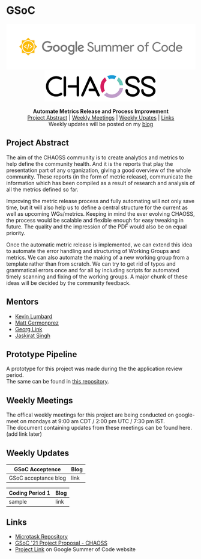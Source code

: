 # GSoC

<div align="center">
    <img src="assests/gsoc_logo.png" width="600" alt="gsoc logo"> <br>
    <img src="assests/chaoss_logo.png" width="300" alt="chaoss logo"> <br>
</div>

<p style="text-align: center;">
    <b>
        Automate Metrics Release and Process Improvement
    </b>
    <br>
	<a href="#project-abstract">Project Abstract</a> |
    <a href="#weekly-meetings">Weekly Meetings</a> |
    <a href="#weekly-updates">Weekly Upates</a> |
    <a href="#links">Links</a>
    <br>
    Weekly updates will be posted on my <a href="https://medium.com/@ritik18406">blog</a>
</p>

## Project Abstract

The aim of the CHAOSS community is to create analytics and metrics to help define the community health. And it is the reports that play the presentation part of any organization, giving a good overview of the whole community. These reports (in the form of metric release), communicate the information which has been compiled as a result of research and analysis of all the metrics defined so far.

Improving the metric release process and fully automating will not only save time, but it will also help us to define a central structure for the current as well as upcoming WGs/metrics. Keeping in mind the ever evolving CHAOSS, the process would be scalable and flexible enough for easy tweaking in future. The quality and the impression of the PDF would also be on equal priority.

Once the automatic metric release is implemented, we can extend this idea to automate the error handling and structuring of Working Groups and metrics. We can also automate the making of a new working group from a template rather than from scratch. We can try to get rid of typos and grammatical errors once and for all by including scripts for automated timely scanning and fixing of the working groups. A major chunk of these ideas will be decided by the community feedback.

## Mentors

* [Kevin Lumbard](github.com/klumb)
* [Matt Germonprez](github.com/germonprez)
* [Georg Link](github.com/georgLink)
* [Jaskirat Singh](github.com/jaskiratsingh2000)

## Prototype Pipeline

A prototype for this project was made during the the application review period. \
The same can be found in [this repository](https://github.com/ritik-malik/prototype-pipeline).

## Weekly Meetings

The offical weekly meetings for this project are being conducted on google-meet on mondays at 9:00 am CDT / 2:00 pm UTC / 7:30 pm IST. \
The document containing updates from these meetings can be found here. (add link later)

## Weekly Updates

| GSoC Acceptence | Blog |
| --------------- | ---- |
| GSoC acceptance blog | link |

| Coding Period 1 | Blog |
| --------------- | ---- |
| sample | link |


## Links

* [Microtask Repository](github.com/ritik-malik/microtasks)
* [GSoC '21 Project Proposal - CHAOSS](https://drive.google.com/file/d/1HJ2tHSVkZ3TJQUNDrmucDKkGXSVLQlr1/view?usp=sharing)
* [Project Link](https://summerofcode.withgoogle.com/projects/#6676319141625856) on Google Summer of Code website















